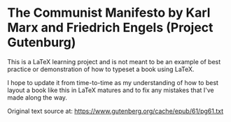 # The Communist Manifesto by Karl Marx and Friedrich Engels (Project Gutenburg)

This is a LaTeX learning project and is not meant to be an example of best practice or demonstration of how to typeset a book using LaTeX.

I hope to update it from time-to-time as my understanding of how to best layout a book like this in LaTeX matures and to fix any mistakes that I've made along the way.

Original text source at: https://www.gutenberg.org/cache/epub/61/pg61.txt

